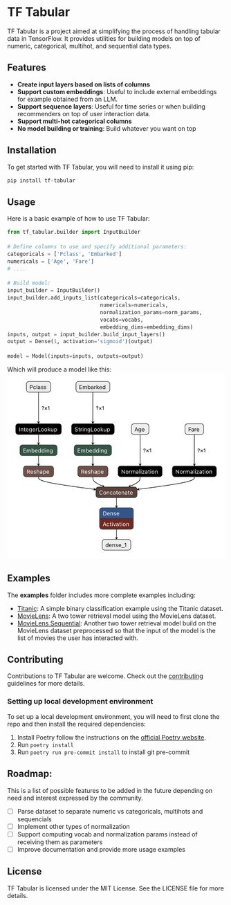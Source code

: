 # TF Tabular

TF Tabular is a project aimed at simplifying the process of handling tabular data in TensorFlow. It provides utilities for building models on top of numeric, categorical, multihot, and sequential data types.

## Features

- **Create input layers based on lists of columns**
- **Support custom embeddings**: Useful to include external embeddings for example obtained from an LLM.
- **Support sequence layers**: Useful for time series or when building recommenders on top of user interaction data.
- **Support multi-hot categorical columns**
- **No model building or training**: Build whatever you want on top


## Installation

To get started with TF Tabular, you will need to install it using pip:

```sh
pip install tf-tabular
```

## Usage

Here is a basic example of how to use TF Tabular:

```python
from tf_tabular.builder import InputBuilder

# Define columns to use and specify additional parameters:
categoricals = ['Pclass', 'Embarked']
numericals = ['Age', 'Fare']
# ....

# Build model:
input_builder = InputBuilder()
input_builder.add_inputs_list(categoricals=categoricals,
                              numericals=numericals,
                              normalization_params=norm_params,
                              vocabs=vocabs,
                              embedding_dims=embedding_dims)
inputs, output = input_builder.build_input_layers()
output = Dense(1, activation='sigmoid')(output)

model = Model(inputs=inputs, outputs=output)
```

Which will produce a model like this:
![Netron Model View](/media/images/example_netron.png)


## Examples
The **examples** folder includes more complete examples including:
* [Titanic](examples/titanic/titanic.ipynb): A simple binary classification example using the Titanic dataset.
* [MovieLens](examples/movielens/movielens.ipynb): A two tower retrieval model using the MovieLens dataset.
* [MovieLens Sequential](examples/sequential/movielens_sequential.ipynb): Another two tower retrieval model build on the MovieLens dataset preprocessed so that the input of the model is the list of movies the user has interacted with.


## Contributing
Contributions to TF Tabular are welcome. Check out the [contributing](https://github.com/xmartlabs/tf_tabular/blob/main/CONTRIBUTING.md) guidelines for more details.

### Setting up local development environment
To set up a local development environment, you will need to first clone the repo and then install the required dependencies:
1. Install Poetry follow the instructions on the [official Poetry website](https://python-poetry.org/docs/#installation).
2. Run `poetry install`
3. Run `poetry run pre-commit install` to install git pre-commit

## Roadmap:
This is a list of possible features to be added in the future depending on need and interest expressed by the community.

- [ ] Parse dataset to separate numeric vs categoricals, multihots and sequencials
- [ ] Implement other types of normalization
- [ ] Support computing vocab and normalization params instead of receiving them as parameters
- [ ] Improve documentation and provide more usage examples

## License
TF Tabular is licensed under the MIT License. See the LICENSE file for more details.
